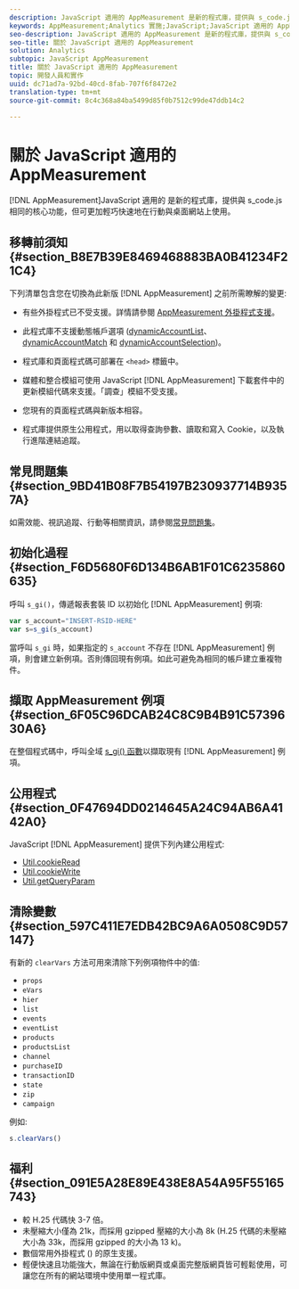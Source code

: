 ```yaml
---
description: JavaScript 適用的 AppMeasurement 是新的程式庫，提供與 s_code.js 相同的核心功能，但可更加輕巧快速地在行動與桌面網站上使用。
keywords: AppMeasurement;Analytics 實施;JavaScript;JavaScript 適用的 AppMeasurement;初始化;擷取 AppMeasurement 例項;清除變數;clearVars;AppMeasurement 公用程式;AppMeasurement 例項;AppMeasurement 優點
seo-description: JavaScript 適用的 AppMeasurement 是新的程式庫，提供與 s_code.js 相同的核心功能，但可更加輕巧快速地在行動與桌面網站上使用。
seo-title: 關於 JavaScript 適用的 AppMeasurement
solution: Analytics
subtopic: JavaScript AppMeasurement
title: 關於 JavaScript 適用的 AppMeasurement
topic: 開發人員和實作
uuid: dc71ad7a-92bd-40cd-8fab-707f6f8472e2
translation-type: tm+mt
source-git-commit: 8c4c368a84ba5499d85f0b7512c99de47ddb14c2

---
```



# 關於 JavaScript 適用的 AppMeasurement

[!DNL AppMeasurement]JavaScript 適用的 是新的程式庫，提供與 s_code.js 相同的核心功能，但可更加輕巧快速地在行動與桌面網站上使用。

## 移轉前須知 {#section_B8E7B39E8469468883BA0B41234F21C4}

下列清單包含您在切換為此新版 [!DNL AppMeasurement] 之前所需瞭解的變更:

* 有些外掛程式已不受支援。詳情請參閱 [AppMeasurement 外掛程式支援](/help/implement/js-implementation/c-appmeasurement-js/plugins-support.md)。
* 此程式庫不支援動態帳戶選項 ([dynamicAccountList](/help/implement/js-implementation/c-variables/configuration-variables.md)、[dynamicAccountMatch](/help/implement/js-implementation/c-variables/configuration-variables.md) 和 [dynamicAccountSelection](/help/implement/js-implementation/c-variables/configuration-variables.md))。

* 程式庫和頁面程式碼可部署在 `<head>` 標籤中。
* 媒體和整合模組可使用 JavaScript [!DNL AppMeasurement] 下載套件中的更新模組代碼來支援。「調查」模組不受支援。
* 您現有的頁面程式碼與新版本相容。
* 程式庫提供原生公用程式，用以取得查詢參數、讀取和寫入 Cookie，以及執行進階連結追蹤。

## 常見問題集 {#section_9BD41B08F7B54197B230937714B9357A}

如需效能、視訊追蹤、行動等相關資訊，請參閱[常見問題集](/help/implement/faq.md)。

## 初始化過程 {#section_F6D5680F6D134B6AB1F01C6235860635}

呼叫 `s_gi()`，傳遞報表套裝 ID 以初始化 [!DNL AppMeasurement] 例項:

```js
var s_account="INSERT-RSID-HERE"
var s=s_gi(s_account)
```

當呼叫 `s_gi` 時，如果指定的 `s_account` 不存在 [!DNL AppMeasurement] 例項，則會建立新例項。否則傳回現有例項。如此可避免為相同的帳戶建立重複物件。

## 擷取 AppMeasurement 例項 {#section_6F05C96DCAB24C8C9B4B91C5739630A6}

在整個程式碼中，呼叫全域 [s_gi() 函數](/help/implement/js-implementation/function-s-gi.md)以擷取現有 [!DNL AppMeasurement] 例項。

## 公用程式 {#section_0F47694DD0214645A24C94AB6A4142A0}

JavaScript [!DNL AppMeasurement] 提供下列內建公用程式:

* [Util.cookieRead](/help/implement/js-implementation/util-cookieread.md)
* [Util.cookieWrite](/help/implement/js-implementation/util-cookiewrite.md)
* [Util.getQueryParam](/help/implement/js-implementation/util-getqueryparam.md)

## 清除變數 {#section_597C411E7EDB42BC9A6A0508C9D57147}

有新的 `clearVars` 方法可用來清除下列例項物件中的值: 

* `props`
* `eVars`
* `hier`
* `list`
* `events`
* `eventList`
* `products`
* `productsList`
* `channel`
* `purchaseID`
* `transactionID`
* `state`
* `zip`
* `campaign`

例如:

```js
s.clearVars()
```

## 福利 {#section_091E5A28E89E438E8A54A95F55165743}

* 較 H.25 代碼快 3-7 倍。
* 未壓縮大小僅為 21k，而採用 gzipped 壓縮的大小為 8k (H.25 代碼的未壓縮大小為 33k，而採用 gzipped 的大小為 13 k)。
* 數個常用外掛程式 () 的原生支援。
* 輕便快速且功能強大，無論在行動版網頁或桌面完整版網頁皆可輕鬆使用，可讓您在所有的網站環境中使用單一程式庫。

